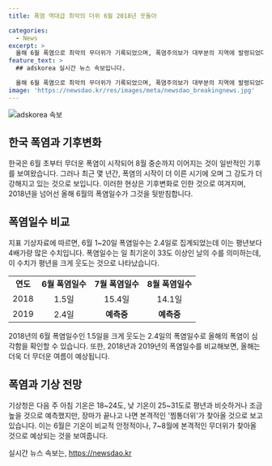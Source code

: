 ```yaml
---
title: 폭염 역대급 최악의 더위 6월 2018년 웃돌아

categories:
  - News
excerpt: >
  올해 6월 폭염으로 최악의 무더위가 기록되었으며, 폭염주의보가 대부분의 지역에 발령되었다. 기상청에 따르면, 6월 1~20일 폭염일수는 2.4일로 평년을 크게 웃돌았다. 이는 2018년을 넘어선 기록이다. 이번 초여름 폭염은 이동성 고기압과 남서풍의 영향으로 인해 발생했다. 더위가 계속될 전망이지만, 장마가 끝나면 더욱 심한 찜통더위가 예상된다. 이명인 울산과학기술원 폭염연구센터장은 올해 여름 폭염일수가 평년보다 많아질 것으로 전망했다. 기상청은 장기 전망에서 6월과 8월 평균기온이 평년보다 높을 확률이 50%로 분석했다.
feature_text: >
  ## adskorea 실시간 뉴스 속보입니다.

  올해 6월 폭염으로 최악의 무더위가 기록되었으며, 폭염주의보가 대부분의 지역에 발령되었다. 기상청에 따르면, 6월 1~20일 폭염일수는 2.4일로 평년을 크게 웃돌았다. 이는 2018년을 넘어선 기록이다. 이번 초여름 폭염은 이동성 고기압과 남서풍의 영향으로 인해 발생했다. 더위가 계속될 전망이지만, 장마가 끝나면 더욱 심한 찜통더위가 예상된다. 이명인 울산과학기술원 폭염연구센터장은 올해 여름 폭염일수가 평년보다 많아질 것으로 전망했다. 기상청은 장기 전망에서 6월과 8월 평균기온이 평년보다 높을 확률이 50%로 분석했다.
image: 'https://newsdao.kr/res/images/meta/newsdao_breakingnews.jpg'
---
```


<p><img src="https://newsdao.kr/res/images/meta/newsdao_breakingnews.jpg" alt="adskorea 속보" /></p>

<h2 data-ke-size="size26">한국 폭염과 기후변화</h2>

<p data-ke-size="size16">한국은 6월 초부터 무더운 폭염이 시작되어 8월 중순까지 이어지는 것이 일반적인 기후를 보여왔습니다. 그러나 최근 몇 년간, 폭염의 시작이 더 이른 시기에 오며 그 강도가 더 강해지고 있는 것으로 보입니다. 이러한 현상은 기후변화로 인한 것으로 여겨지며, 2018년을 넘어선 올해 6월의 폭염일수가 그것을 뒷받침합니다.</p>

<h2 data-ke-size="size26">폭염일수 비교</h2>

<p data-ke-size="size16">지표 기상자료에 따르면, 6월 1~20일 폭염일수는 2.4일로 집계되었는데 이는 평년보다 4배가량 많은 수치입니다. 폭염일수는 일 최기온이 33도 이상인 날의 수를 의미하는데, 이 수치가 평년을 크게 웃도는 것으로 나타났습니다.</p>

<table>
  <tr>
    <td style="text-align: center; height: 17px;"><b>연도</b></td>
    <td style="text-align: center; height: 17px;"><b>6월 폭염일수</b></td>
    <td style="text-align: center; height: 17px;"><b>7월 폭염일수</b></td>
    <td style="text-align: center; height: 17px;"><b>8월 폭염일수</b></td>
  </tr>
  <tr>
    <td style="text-align: center; height: 17px;">2018</td>
    <td style="text-align: center; height: 17px;">1.5일</td>
    <td style="text-align: center; height: 17px;">15.4일</td>
    <td style="text-align: center; height: 17px;">14.1일</td>
  </tr>
  <tr>
    <td style="text-align: center; height: 17px;">2019</td>
    <td style="text-align: center; height: 17px;">2.4일</td>
    <td style="text-align: center; height: 17px;"><b>예측중</b></td>
    <td style="text-align: center; height: 17px;"><b>예측중</b></td>
  </tr>
</table>

<p data-ke-size="size16">2018년의 6월 폭염일수인 1.5일을 크게 웃도는 2.4일의 폭염일수로 올해의 폭염이 심각함을 확인할 수 있습니다. 또한, 2018년과 2019년의 폭염일수를 비교해보면, 올해는 더욱 더 무더운 여름이 예상됩니다.</p>

<h2 data-ke-size="size26">폭염과 기상 전망</h2>

<p data-ke-size="size16">기상청은 다음 주 아침 기온은 18~24도, 낮 기온이 25~31도로 평년과 비슷하거나 조금 높을 것으로 예측했지만, 장마가 끝나고 나면 본격적인 '찜통더위'가 찾아올 것으로 보고 있습니다. 이는 6월은 기온이 비교적 안정적이나, 7~8월에 본격적인 무더위가 찾아올 것으로 예상되는 것을 보여줍니다.</p>
실시간 뉴스 속보는, <a href="https://newsdao.kr" rel="dofollow">https://newsdao.kr</a>


